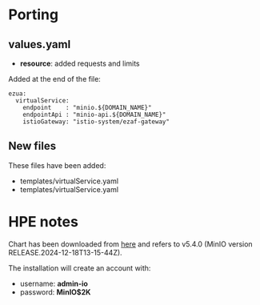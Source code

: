 # Porting

## values.yaml

- **resource**: added requests and limits

Added at the end of the file:

```
ezua:
  virtualService:
    endpoint    : "minio.${DOMAIN_NAME}"
    endpointApi : "minio-api.${DOMAIN_NAME}"
    istioGateway: "istio-system/ezaf-gateway"
```


## New files

These files have been added:
- templates/virtualService.yaml
- templates/virtualService.yaml


# HPE notes

Chart has been downloaded from [here](https://github.com/minio/minio/tree/master/helm-releases) and refers to v5.4.0 (MinIO version RELEASE.2024-12-18T13-15-44Z).

The installation will create an account with:
- username: **admin-io**
- password: **MinIO$2K**

